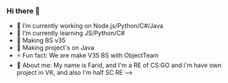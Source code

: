 ### Hi there 👋


- 🔭 I’m currently working on Node.js/Python/C#/Java
- 🌱 I’m currently learning JS/Python/C#
- 👯 Making BS v35
- 🤔 Making project's on Java
- ⚡ Fun fact: We are make V35 BS with ObjectTeam
- 👤 About me: My name is Farid, and I'm a RE of CS:GO and i'm have own project in VK, and also I'm half SC RE
-->
